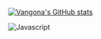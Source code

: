 [![Vangona's GitHub stats](https://github-readme-stats.vercel.app/api?username=vangona)](https://github.com/vangona/github-readme-stats)

![Javascript](https://img.shields.io/badge/javascript-#F7DF1E.svg?style=for-the-badge&logo=javascript&logoColor=#F7DF1E)
